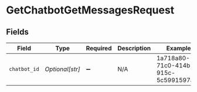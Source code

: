 # GetChatbotGetMessagesRequest


## Fields

| Field                                | Type                                 | Required                             | Description                          | Example                              |
| ------------------------------------ | ------------------------------------ | ------------------------------------ | ------------------------------------ | ------------------------------------ |
| `chatbot_id`                         | *Optional[str]*                      | :heavy_minus_sign:                   | N/A                                  | 1a718a80-71c0-414b-915c-5c5991597ac7 |